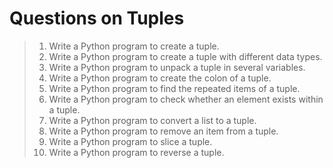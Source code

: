 # Questions on Tuples

> 1.    Write a Python program to create a tuple.
> 2.    Write a Python program to create a tuple with different data types.
> 3.    Write a Python program to unpack a tuple in several variables.
> 4.    Write a Python program to create the colon of a tuple.
> 5.    Write a Python program to find the repeated items of a tuple.
> 6.    Write a Python program to check whether an element exists within a tuple.
> 7.    Write a Python program to convert a list to a tuple.
> 8.    Write a Python program to remove an item from a tuple.
> 9.    Write a Python program to slice a tuple.
> 10.   Write a Python program to reverse a tuple.
